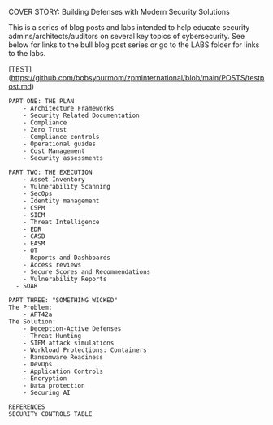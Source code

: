 
COVER STORY: Building Defenses with Modern Security Solutions

This is a series of blog posts and labs intended to help educate security admins/architects/auditors on several key topics of cybersecurity.
See below for links to the bull blog post series or go to the LABS folder for links to the labs.

[TEST] (https://github.com/bobsyourmom/zpminternational/blob/main/POSTS/testpost.md)

```
PART ONE: THE PLAN
	- Architecture Frameworks
	- Security Related Documentation
	- Compliance
	- Zero Trust
	- Compliance controls
	- Operational guides
	- Cost Management
	- Security assessments

PART TWO: THE EXECUTION
	- Asset Inventory
	- Vulnerability Scanning
	- SecOps
	- Identity management
	- CSPM 
	- SIEM
	- Threat Intelligence
	- EDR
	- CASB
	- EASM
	- OT
	- Reports and Dashboards
	- Access reviews
	- Secure Scores and Recommendations
	- Vulnerability Reports
  - SOAR

PART THREE: "SOMETHING WICKED"
The Problem:
	- APT42a
The Solution:
	- Deception-Active Defenses
	- Threat Hunting
	- SIEM attack simulations
	- Workload Protections: Containers
	- Ransomware Readiness
	- DevOps
	- Application Controls
	- Encryption
	- Data protection
	- Securing AI

REFERENCES
SECURITY CONTROLS TABLE
```
